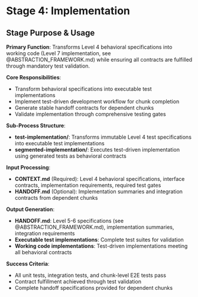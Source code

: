 # Stage 4: Implementation

## Stage Purpose & Usage

**Primary Function**: Transforms Level 4 behavioral specifications into working code (Level 7 implementation, see @ABSTRACTION_FRAMEWORK.md) while ensuring all contracts are fulfilled through mandatory test validation.

**Core Responsibilities**:
- Transform behavioral specifications into executable test implementations
- Implement test-driven development workflow for chunk completion
- Generate stable handoff contracts for dependent chunks
- Validate implementation through comprehensive testing gates

**Sub-Process Structure**:
- **test-implementation/**: Transforms immutable Level 4 test specifications into executable test implementations
- **segmented-implementation/**: Executes test-driven implementation using generated tests as behavioral contracts

**Input Processing**:
- **CONTEXT.md** (Required): Level 4 behavioral specifications, interface contracts, implementation requirements, required test gates
- **HANDOFF.md** (Optional): Implementation summaries and integration contracts from dependent chunks

**Output Generation**:
- **HANDOFF.md**: Level 5-6 specifications (see @ABSTRACTION_FRAMEWORK.md), implementation summaries, integration requirements
- **Executable test implementations**: Complete test suites for validation
- **Working code implementations**: Test-driven implementations meeting all behavioral contracts

**Success Criteria**:
- All unit tests, integration tests, and chunk-level E2E tests pass
- Contract fulfillment achieved through test validation
- Complete handoff specifications provided for dependent chunks